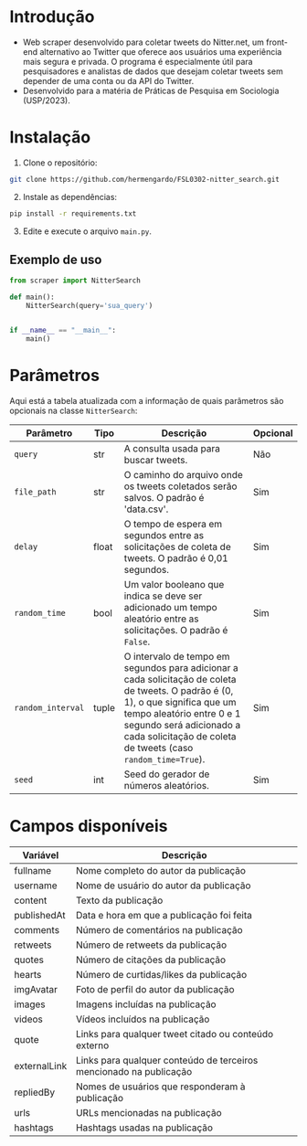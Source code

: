# **Introdução**
- Web scraper desenvolvido para coletar tweets do Nitter.net, um front-end alternativo ao Twitter que oferece aos usuários uma experiência mais segura e privada. O programa é especialmente útil para pesquisadores e analistas de dados que desejam coletar tweets sem depender de uma conta ou da API do Twitter.
- Desenvolvido para a matéria de Práticas de Pesquisa em Sociologia (USP/2023).

# **Instalação**
1. Clone o repositório:
```sh
git clone https://github.com/hermengardo/FSL0302-nitter_search.git
```

2. Instale as dependências:
```sh
pip install -r requirements.txt
```

3. Edite e execute o arquivo `main.py`.

## Exemplo de uso

```python
from scraper import NitterSearch

def main():
    NitterSearch(query='sua_query')


if __name__ == "__main__":
    main()
```

# **Parâmetros**
Aqui está a tabela atualizada com a informação de quais parâmetros são opcionais na classe `NitterSearch`:

| Parâmetro | Tipo | Descrição | Opcional |
| --- | --- | --- | --- |
| `query` | str | A consulta usada para buscar tweets. | Não |
| `file_path` | str | O caminho do arquivo onde os tweets coletados serão salvos. O padrão é 'data.csv'. | Sim |
| `delay` | float | O tempo de espera em segundos entre as solicitações de coleta de tweets. O padrão é 0,01 segundos. | Sim |
| `random_time` | bool | Um valor booleano que indica se deve ser adicionado um tempo aleatório entre as solicitações. O padrão é `False`. | Sim |
| `random_interval` | tuple | O intervalo de tempo em segundos para adicionar a cada solicitação de coleta de tweets. O padrão é (0, 1), o que significa que um tempo aleatório entre 0 e 1 segundo será adicionado a cada solicitação de coleta de tweets (caso `random_time=True`). | Sim |
| `seed` | int | Seed do gerador de números aleatórios. | Sim |

# **Campos disponíveis**

| Variável        | Descrição                                                           |
|--------------------|-----------------------------------------------------------------------|
| fullname           | Nome completo do autor da publicação                                   |
| username           | Nome de usuário do autor da publicação                                 |
| content            | Texto da publicação                                                   |
| publishedAt | Data e hora em que a publicação foi feita                              |
| comments         | Número de comentários na publicação                                    |
| retweets         | Número de retweets da publicação                                       |
| quotes           | Número de citações da publicação                                       |
| hearts           | Número de curtidas/likes da publicação                                 |
| imgAvatar         | Foto de perfil do autor da publicação                                  |
| images             | Imagens incluídas na publicação                                         |
| videos             | Vídeos incluídos na publicação                                         |
| quote              | Links para qualquer tweet citado ou conteúdo externo                   |
| externalLink        | Links para qualquer conteúdo de terceiros mencionado na publicação     |
| repliedBy         | Nomes de usuários que responderam à publicação                          |
| urls               | URLs mencionadas na publicação                                          |
| hashtags           | Hashtags usadas na publicação                                          |
